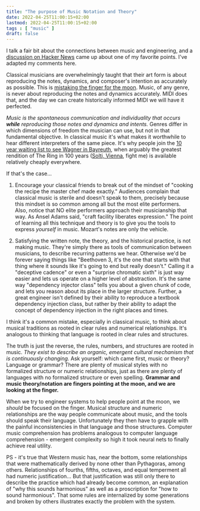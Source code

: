 ```yaml
---
title: "The purpose of Music Notation and Theory"
date: 2022-04-25T11:00:15+02:00
lastmod: 2022-04-25T11:00:15+02:00
tags : [ "music" ]
draft: false
---
```


I talk a fair bit about the connections between music and engineering, and a [discussion on Hacker News](https://news.ycombinator.com/item?id=31145804#31146334) came up about one of my favorite points. I've adapted my comments here.

Classical musicians are overwhelmingly taught that their art form is about reproducing the notes, dynamics, and composer's intention as accurately as possible. This is [mistaking the finger for the moon](). Music, of any genre, is never about reproducing the notes and dynamics accurately. MIDI does that, and the day we can create historically informed MIDI we will have it perfected.

*Music is the spontaneous communication and individuality that occurs **while** reproducing those notes and dynamics and intents.* Genres differ in which dimensions of freedom the musician can use, but not in that fundamental objective. In classical music it's what makes it worthwhile to hear different interpreters of the same piece. It's why people join the [10 year waiting list to see Wagner in Bayreuth](https://www.ticketstosee.com/tickets/bayreuth-festival-tickets/), when arguably the greatest rendition of The Ring in 100 years ([Solti, Vienna](https://www.bbc.com/culture/article/20140430-the-10-best-classical-recordings), fight me) is available relatively cheaply everywhere.

If that's the case...

1) Encourage your classical friends to break out of the mindset of "cooking the recipe the master chef made exactly." Audiences complain that classical music is sterile and doesn't speak to them, precisely because this mindset is so common among all but the most elite performers. Also, notice that NO elite performers approach their musicianship that way. As Ansel Adams said, "craft facility liberates expression." The point of learning all this technique and theory is to give you the tools to express *yourself* in music. Mozart's notes are only the vehicle. 

2) Satisfying the written note, the theory, and the historical practice, is not making music. They're simply there as tools of communication between musicians, to describe recurring patterns we hear. Otherwise we'd be forever saying things like "Beethoven 3, it's the one that starts with that thing where it sounds like it's going to end but really doesn't." Calling it a "deceptive cadence" or even a "surprise chromatic sixth" is just way easier and lets us operate on a higher level of abstraction. It's the same way "dependency injector class" tells you about a given chunk of code, and lets you reason about its place in the larger structure. Further, a great engineer isn't defined by their ability to reproduce a textbook dependency injection class, but rather by their ability to adapt the concept of dependency injection in the right places and times. 

I think it's a common mistake, especially in classical music, to think about musical traditions as rooted in clear rules and numerical relationships. It's analogous to thinking that language is rooted in clear rules and structures.

The truth is just the reverse, the rules, numbers, and structures are rooted in music. *They exist to describe an organic, emergent cultural mechanism that is continuously changing.* Ask yourself: which came first, music or theory? Language or grammar? There are plenty of musical styles with no formalized structure or numeric relationships, just as there are plenty of languages with no formalized structure or even spelling. **Grammar and music theory/notation are fingers pointing at the moon, and we are looking at the finger.**

When we try to engineer systems to help people point at the moon, we *should* be focused on the finger. Musical structure and numeric relationships are the way people communicate about music, and the tools should speak their language. Unfortunately they then have to grapple with the painful inconsistencies in that language and those structures. Computer music comprehension has problems analogous to computer language comprehension - emergent complexity so high it took neural nets to finally achieve real utility.

PS - it's true that Western music has, near the bottom, some relationships that were mathematically derived by none other than Pythagoras, among others. Relationships of fourths, fifths, octaves, and equal temperment all had numeric justification... But that justification was still only there to describe the practice which had already become common, an explanation of "why this sounds harmonious" as well as a proscription for "how to sound harmonious". That some rules are internalized by some generations and broken by others illustrates exactly the problem with the system.
